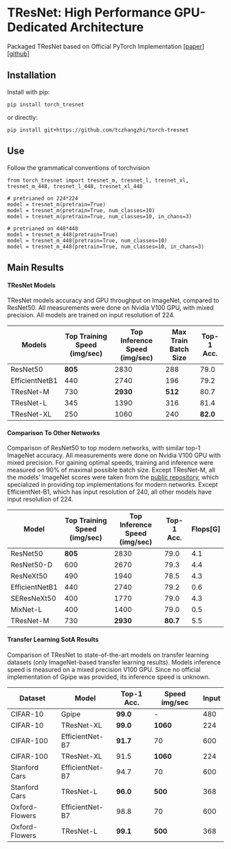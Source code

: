 # TResNet: High Performance GPU-Dedicated Architecture

Packaged TResNet based on Official PyTorch Implementation \[[paper](https://arxiv.org/pdf/2003.13630.pdf)\] \[[github](https://github.com/mrT23/TResNet)\]

## Installation

Install with pip:

```
pip install torch_tresnet
```

or directly:

```
pip install git+https://github.com/tczhangzhi/torch-tresnet
```

## Use

Follow the grammatical conventions of torchvision

```
from torch_tresnet import tresnet_m, tresnet_l, tresnet_xl, tresnet_m_448, tresnet_l_448, tresnet_xl_448

# pretrianed on 224*224
model = tresnet_m(pretrain=True)
model = tresnet_m(pretrain=True, num_classes=10)
model = tresnet_m(pretrain=True, num_classes=10, in_chans=3)

# pretrianed on 448*448
model = tresnet_m_448(pretrain=True)
model = tresnet_m_448(pretrain=True, num_classes=10)
model = tresnet_m_448(pretrain=True, num_classes=10, in_chans=3)
```

## Main Results
#### TResNet Models
TResNet models accuracy and GPU throughput on ImageNet, compared to ResNet50. All measurements were done on Nvidia V100 GPU, with mixed precision. All models are trained on input resolution of 224.

| Models         | Top Training Speed (img/sec) | Top Inference Speed (img/sec) | Max Train Batch Size | Top-1 Acc. |
| -------------- | ---------------------------- | ----------------------------- | -------------------- | ---------- |
| ResNet50       | **805**                      | 2830                          | 288                  | 79.0       |
| EfficientNetB1 | 440                          | 2740                          | 196                  | 79.2       |
| TResNet-M      | 730                          | **2930**                      | **512**              | 80.7       |
| TResNet-L      | 345                          | 1390                          | 316                  | 81.4       |
| TResNet-XL     | 250                          | 1060                          | 240                  | **82.0**   |


#### Comparison To Other Networks

Comparison of ResNet50 to top modern networks, with similar top-1 ImageNet accuracy.
 All measurements were done on Nvidia V100 GPU with mixed precision. For gaining optimal speeds, training and inference were measured on 90\% of maximal possible batch size.
 Except TResNet-M, all the models' ImageNet scores were taken from the [public repository](https://github.com/rwightman/pytorch-image-models), which specialized in providing top implementations for modern networks. Except EfficientNet-B1, which has input resolution of 240, all other models have input resolution of 224.

| Model          | Top Training Speed (img/sec) | Top Inference Speed (img/sec) | Top-1 Acc. | Flops[G] |
| -------------- | ---------------------------- | ----------------------------- | ---------- | -------- |
| ResNet50       | **805**                      | 2830                          | 79.0       | 4.1      |
| ResNet50-D     | 600                          | 2670                          | 79.3       | 4.4      |
| ResNeXt50      | 490                          | 1940                          | 78.5       | 4.3      |
| EfficientNetB1 | 440                          | 2740                          | 79.2       | 0.6      |
| SEResNeXt50    | 400                          | 1770                          | 79.0       | 4.3      |
| MixNet-L       | 400                          | 1400                          | 79.0       | 0.5      |
| TResNet-M      | 730                          | **2930**                      | **80.7**   | 5.5      |

#### Transfer Learning SotA Results
Comparison of TResNet to state-of-the-art models on transfer learning datasets (only ImageNet-based transfer learning results). Models inference speed is measured on a mixed precision V100 GPU. Since no official implementation of  Gpipe was provided, its inference speed is unknown.

| Dataset        | Model           | Top-1 Acc. | Speed img/sec | Input |
| -------------- | --------------- | ---------- | ------------- | ----- |
| CIFAR-10       | Gpipe           | **99.0**   | -             | 480   |
| CIFAR-10       | TResNet-XL      | **99.0**   | **1060**      | 224   |
| CIFAR-100      | EfficientNet-B7 | **91.7**   | 70            | 600   |
| CIFAR-100      | TResNet-XL      | 91.5       | **1060**      | 224   |
| Stanford Cars  | EfficientNet-B7 | 94.7       | 70            | 600   |
| Stanford Cars  | TResNet-L       | **96.0**   | **500**       | 368   |
| Oxford-Flowers | EfficientNet-B7 | 98.8       | 70            | 600   |
| Oxford-Flowers | TResNet-L       | **99.1**   | **500**       | 368   |

